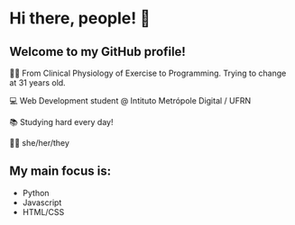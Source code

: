 # Hi there, people! 👋

## Welcome to my GitHub profile!

 🏊🏾 From Clinical Physiology of Exercise to Programming. Trying to change at 31 years old.
 
 💻 Web Development student @ Intituto Metrópole Digital / UFRN
 
 📚 Studying hard every day!
 
 💃🏾 she/her/they

## My main focus is:
  - Python
  - Javascript
  - HTML/CSS

<!--
**heloisaldanha/heloisaldanha** is a ✨ _special_ ✨ repository because its `README.md` (this file) appears on your GitHub profile.



 🌱 I’m currently learning Python and JavaScript...
- 👯 I’m looking to collaborate on ...
- 🤔 I’m looking for help with ...
- 💬 Ask me about ...
- 📫 How to reach me: ...
- 😄 Pronouns: ...
- ⚡ Fun fact: ...
-->
